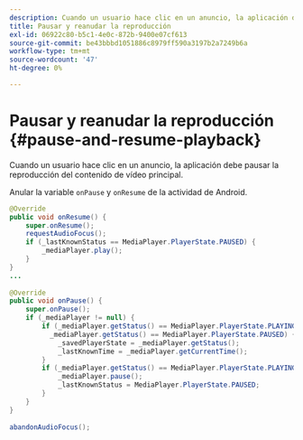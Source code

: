 ```yaml
---
description: Cuando un usuario hace clic en un anuncio, la aplicación debe pausar la reproducción del contenido de vídeo principal.
title: Pausar y reanudar la reproducción
exl-id: 06922c80-b5c1-4e0c-872b-9400e07cf613
source-git-commit: be43bbbd1051886c8979ff590a3197b2a7249b6a
workflow-type: tm+mt
source-wordcount: '47'
ht-degree: 0%

---
```


# Pausar y reanudar la reproducción {#pause-and-resume-playback}

Cuando un usuario hace clic en un anuncio, la aplicación debe pausar la reproducción del contenido de vídeo principal.

Anular la variable `onPause` y `onResume` de la actividad de Android.

```java
@Override 
public void onResume() { 
    super.onResume(); 
    requestAudioFocus(); 
    if (_lastKnownStatus == MediaPlayer.PlayerState.PAUSED) { 
        _mediaPlayer.play(); 
    } 
} 
... 
 
@Override 
public void onPause() { 
    super.onPause(); 
    if (_mediaPlayer != null) { 
        if (_mediaPlayer.getStatus() == MediaPlayer.PlayerState.PLAYING || 
          _mediaPlayer.getStatus() == MediaPlayer.PlayerState.PAUSED) { 
            _savedPlayerState = _mediaPlayer.getStatus(); 
            _lastKnownTime = _mediaPlayer.getCurrentTime(); 
        } 
        if (_mediaPlayer.getStatus() == MediaPlayer.PlayerState.PLAYING) { 
            _mediaPlayer.pause(); 
            _lastKnownStatus = MediaPlayer.PlayerState.PAUSED; 
        } 
    } 
} 
 
abandonAudioFocus(); 
```

